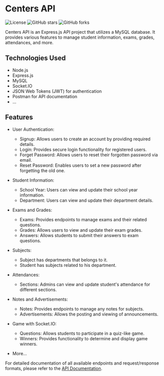 # Centers API

![License](https://img.shields.io/github/license/ahmed-maher-2000/centers-api)
![GitHub stars](https://img.shields.io/github/stars/ahmed-maher-2000/centers-api?style=social)
![GitHub forks](https://img.shields.io/github/forks/ahmed-maher-2000/centers-api?style=social)

Centers API is an Express.js API project that utilizes a MySQL database. It provides various features to manage student information, exams, grades, attendances, and more.

## Technologies Used

- Node.js
- Express.js
- MySQL
- Socket.IO
- JSON Web Tokens (JWT) for authentication
- Postman for API documentation
- ...

## Features

- User Authentication:
  - Signup: Allows users to create an account by providing required details.
  - Login: Provides secure login functionality for registered users.
  - Forget Password: Allows users to reset their forgotten password via email.
  - Reset Password: Enables users to set a new password after forgetting the old one.

- Student Information:
  - School Year: Users can view and update their school year information.
  - Department: Users can view and update their department details.

- Exams and Grades:
  - Exams: Provides endpoints to manage exams and their related questions.
  - Grades: Allows users to view and update their exam grades.
  - Answers: Allows students to submit their answers to exam questions.

- Subjects:
  - Subject has departments that belongs to it.
  - Student has subjects related to his department.
    
- Attendances:
  - Sections: Admins can view and update student's attendance for different sections.

- Notes and Advertisements:
  - Notes: Provides endpoints to manage any notes for subjects.
  - Advertisements: Allows the posting and viewing of announcements.

- Game with Socket.IO:
  - Questions: Allows students to participate in a quiz-like game.
  - Winners: Provides functionality to determine and display game winners.

- More...

For detailed documentation of all available endpoints and request/response formats, please refer to the [API Documentation](https://documenter.getpostman.com/view/17068729/2s8ZDa1gCf).
